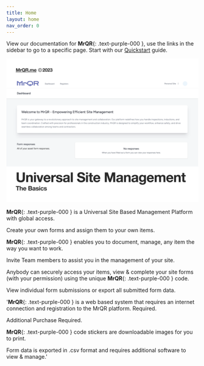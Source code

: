 ```yaml
---
title: Home
layout: home
nav_order: 0
---
```


View our documentation for 
**MrQR**{: .text-purple-000 }, use the links in the sidebar to go to a specific page. Start with our [Quickstart](https://docs.mrqr.me/quickstart/) guide.

![The Basics](/assets/images/MrQR%20-%20The%20Basics_Page_01.png "the basics")

**MrQR**{: .text-purple-000 } is a Universal Site Based Management Platform with global access.

Create your own forms and assign them to your own items.

**MrQR**{: .text-purple-000 } enables you to document, manage, any item the way you want to work.

Invite Team members to assist you in the management of your site.

Anybody can securely access your items, view & complete your site forms (with your permission) using the unique 
**MrQR**{: .text-purple-000 } code.

View individual form submissions or export all submitted form data.

'**MrQR**{: .text-purple-000 } is a web based system that requires an internet connection and registration to the MrQR platform.
Required.

Additional Purchase Required.

**MrQR**{: .text-purple-000 } code stickers are downloadable images for you to print.

Form data is exported in .csv format and requires additional software to view & manage.'
